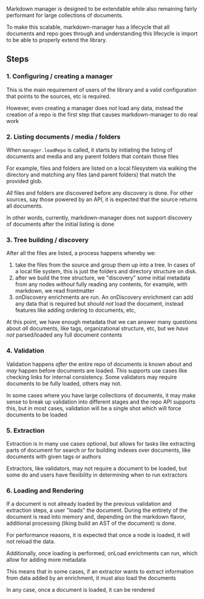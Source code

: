 Markdown manager is designed to be extendable while also remaining fairly performant for large collections of documents.

To make this scalable, markdown-manager has a lifecycle that all documents and repo goes through and understanding this lifecycle
is import to be able to properly extend the library.

## Steps

### 1. Configuring / creating a manager

This is the main requirement of users of the library and a valid configuration that points to the sources, etc is required.

However, even creating a manager does *not* load any data, instead the creation of a repo is the first step that causes markdown-manager to do real work


### 2. Listing documents / media / folders

When `manager.loadRepo` is called, it starts by initiating the listing of documents and media and any parent folders that contain those files

For example, files and folders are listed on a local filesystem via walking the directory and matching any files (and parent folders) that match the provided glob.

*All* files and folders are discovered before any discovery is done. For other sources, say those powered by an API, it is expected that the source returns all documents.

In other words, currently, markdown-manager does not support discovery of documents after the initial listing is done

### 3. Tree building / discovery

After all the files are listed, a process happens whereby we:

1. take the files from the source and group them up into a tree. In cases of a local file system, this is just the folders and directory structure on disk.
2. after we build the tree structure, we "discovery" some initial metadata from any nodes *without* fully reading any contents, for example, with markdown, we read frontmatter
3. onDiscovery enrichments are run. An onDiscovery enrichment can add any data that is required but *should not* load the document, instead features like adding ordering to documents, etc, 

At this point, we have enough metadata that we can answer many questions about *all* documents, like tags, organizational structure, etc, but we *have not* parsed/loaded any full document contents

### 4. Validation

Validation happens *after* the entire repo of documents is known about and *may* happen before documents are loaded. This supports use cases like checking links for internal consistency. Some validators may require documents to be fully loaded, others may not.

In some cases where you have large collections of documents, it may make sense to break up validation into different stages and the repo API supports this, but in most cases, validation will be a single shot which will force documents to be loaded

### 5. Extraction

Extraction is in many use cases optional, but allows for tasks like extracting parts of document for search or for building indexes over documents, like documents with given tags or authors

Extractors, like validators, may not require a document to be loaded, but some do and users have flexibility in determining when to run extractors

### 6. Loading and Rendering

If a document is not already loaded by the previous validation and extraction steps, a user "loads" the document. During the entirety of the document is read into memory and, depending on the markdown flavor, additional processing (liking build an AST of the document) is done.

For performance reasons, it is expected that once a node is loaded, it will not reload the data.

Additionally, once loading is performed, onLoad enrichments can run, which allow for adding more metadata

This means that in some cases, if an extractor wants to extract information from data added by an enrichment, it must also load the documents

In any case, once a document is loaded, it can be rendered